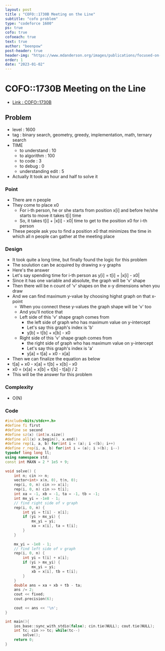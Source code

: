 ```yaml
---
layout: post
title : "COFO::1730B Meeting on the Line"
subtitle: "cofo problem"
type: "codeforce 1600"
ps: true
cofo: true
cofoeach: true
text: true
author: "beenpow"
post-header: true
header-img: "https://www.mdanderson.org/images/publications/focused-on-health/2016/New%20Years%20resolutions.jpg.resize.702.404.jpg"
order: 1
date: "2023-01-02"
---
```

# COFO::1730B Meeting on the Line
- [Link : COFO::1730B](https://codeforces.com/problemset/problem/1730/B)


## Problem 

- level : 1600
- tag : binary search, geometry, greedy, implementation, math, ternary search
- TIME
  - to understand    : 10
  - to algorithm     : 100
  - to code          : 3
  - to debug         : 0
  - understanding edit : 5
- Actually It took an hour and half to solve it

### Point
- There are n people
- They come to place x0
  - For i-th person, he or she starts from position x[i] and before he/she starts to move it takes t[i] time
  - So, it takes t[i] + |x[i] - x0| time to get to the position x0 for i-th person
- These people ask you to find a position x0 that minimizes the time in which all n people can gather at the meeting place

### Design
- It took quite a long time, but finally found the logic for this problem
- The soulution can be acquired by drawing x-y graphs
- Here's the answer
- Let's say spending time for i-th person as y[i] = t[i] + |x[i] - x0|
- Since it has one variable and absolute, the graph will be 'v' shape
- Then there will be n count of 'v' shapes on the x-y dimensions when you draw
- And we can find maximum y-value by choosing highst graph on that x-point
  - When you connect these y-values the graph shape will be 'v' too
  - And you'll notice that 
  - Left side of this 'v' shape graph comes from
    - the left side of graph who has maximum value on y-intercept
    - Let's say this graph's index is 'b'
    - y[b] = t[b] + x[b] - x0
  - Right side of this 'v' shape graph comes from
	- the right side of graph who has maximum value on y-intercept
    - Let's say this graph's index is 'a'
    - y[a] = t[a] + x0 - x[a]
- Then we can finalize the equation as below
- t[a] + x0 - x[a] = t[b] + x[b] - x0
- x0 = (x[a] + x[b] + t[b] - t[a]) / 2
- This will be the answer for this problem

### Complexity
- O(N)

### Code

```cpp
#include<bits/stdc++.h>
#define fi first
#define se second
#define sz(x) (int)x.size()
#define all(x) x.begin(), x.end()
#define rep(i, a, b) for(int i = (a); i <(b); i++)
#define r_rep(i, a, b) for(int i = (a); i >(b); i--)
typedef long long ll;
using namespace std;
const int MAXN = 2 * 1e5 + 9;
 
void solve() {
    int n; cin >> n;
    vector<int> x(n, 0), t(n, 0);
    rep(i, 0, n) cin >> x[i];
    rep(i, 0, n) cin >> t[i];
    int xa = -1, xb = -1, ta = -1, tb = -1;
    int mx_yi = -1e8 - 1;
    // find right side of v graph
    rep(i, 0, n) {
        int yi = t[i] - x[i];
        if (yi > mx_yi) {
            mx_yi = yi;
            xa = x[i], ta = t[i];
        }
    }
    
    mx_yi = -1e8 - 1;
    // find left side of v graph
    rep(i, 0, n) {
        int yi = t[i] + x[i];
        if (yi > mx_yi) {
            mx_yi = yi;
            xb = x[i], tb = t[i];
        }
    }
    double ans = xa + xb + tb - ta;
    ans /= 2;
    cout << fixed;
    cout.precision(6);
    
    cout << ans << '\n';
}

int main(){
    ios_base::sync_with_stdio(false); cin.tie(NULL); cout.tie(NULL);
    int tc; cin >> tc; while(tc--)
        solve();
    return 0;
}
```
